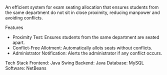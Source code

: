 An efficient system for exam seating allocation that ensures students from the same department do not sit in close proximity, reducing manpower and avoiding conflicts.

Features
- Proximity Test: Ensures students from the same department are seated apart.
- Conflict-Free Allotment: Automatically allots seats without conflicts.
- Administrator Notification: Alerts the administrator if any conflict occurs.

Tech Stack
Frontend: Java Swing
Backend: Java
Database: MySQL
Software: NetBeans
